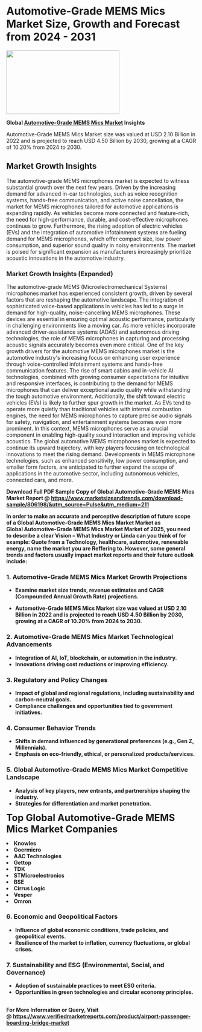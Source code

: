 <H1>Automotive-Grade MEMS Mics Market Size, Growth and Forecast from 2024 - 2031</H1><img class="aligncenter size-medium wp-image-584254" src="https://thirdeyenews.in/wp-content/uploads/2024/09/Global-Market-Research-300x168.jpeg" alt="" width="300" height="168" /><p><strong>Global&nbsp;<a href="https://www.marketsizeandtrends.com/download-sample/806198/&amp;utm_source=Pulse&amp;utm_medium=211">Automotive-Grade MEMS Mics Market</a> Insights</strong></p><p>Automotive-Grade MEMS Mics Market size was valued at USD 2.10 Billion in 2022 and is projected to reach USD 4.50 Billion by 2030, growing at a CAGR of 10.20% from 2024 to 2030.</p><p><h2>Market Growth Insights</h2> The automotive-grade MEMS microphones market is expected to witness substantial growth over the next few years. Driven by the increasing demand for advanced in-car technologies, such as voice recognition systems, hands-free communication, and active noise cancellation, the market for MEMS microphones tailored for automotive applications is expanding rapidly. As vehicles become more connected and feature-rich, the need for high-performance, durable, and cost-effective microphones continues to grow. Furthermore, the rising adoption of electric vehicles (EVs) and the integration of automotive infotainment systems are fueling demand for MEMS microphones, which offer compact size, low power consumption, and superior sound quality in noisy environments. The market is poised for significant expansion as manufacturers increasingly prioritize acoustic innovations in the automotive industry. <p><strong></strong></p> <h3>Market Growth Insights (Expanded)</h3> The automotive-grade MEMS (Microelectromechanical Systems) microphones market has experienced consistent growth, driven by several factors that are reshaping the automotive landscape. The integration of sophisticated voice-based applications in vehicles has led to a surge in demand for high-quality, noise-cancelling MEMS microphones. These devices are essential in ensuring optimal acoustic performance, particularly in challenging environments like a moving car. As more vehicles incorporate advanced driver-assistance systems (ADAS) and autonomous driving technologies, the role of MEMS microphones in capturing and processing acoustic signals accurately becomes even more critical. One of the key growth drivers for the automotive MEMS microphones market is the automotive industry's increasing focus on enhancing user experience through voice-controlled infotainment systems and hands-free communication features. The rise of smart cabins and in-vehicle AI technologies, combined with growing consumer expectations for intuitive and responsive interfaces, is contributing to the demand for MEMS microphones that can deliver exceptional audio quality while withstanding the tough automotive environment. Additionally, the shift toward electric vehicles (EVs) is likely to further spur growth in the market. As EVs tend to operate more quietly than traditional vehicles with internal combustion engines, the need for MEMS microphones to capture precise audio signals for safety, navigation, and entertainment systems becomes even more prominent. In this context, MEMS microphones serve as a crucial component in enabling high-quality sound interaction and improving vehicle acoustics. The global automotive MEMS microphones market is expected to continue its upward trajectory, with key players focusing on technological innovations to meet the rising demand. Developments in MEMS microphone technologies, such as enhanced sensitivity, low power consumption, and smaller form factors, are anticipated to further expand the scope of applications in the automotive sector, including autonomous vehicles, connected cars, and more. <p><strong></p><p><span class=""><strong>Download Full PDF Sample Copy of Global Automotive-Grade MEMS Mics Market Report</strong> @ <a href="https://www.marketsizeandtrends.com/download-sample/806198/&amp;utm_source=Pulse&amp;utm_medium=211" target="_blank">https://www.marketsizeandtrends.com/download-sample/806198/&amp;utm_source=Pulse&amp;utm_medium=211</a></span></p><p>In order to make an accurate and perceptive description of future scope of a Global&nbsp;Automotive-Grade MEMS Mics Market Market as Global&nbsp;Automotive-Grade MEMS Mics Market Market of 2025, you need to describe a clear Vision &ndash; What Industry or Linda can you think of for example: Quote from a Technology, healthcare, automotive, renewable energy, name the market you are Reffering to. However, some general trends and factors usually impact market reports and their future outlook include:</p><h3>1.&nbsp;<strong>Automotive-Grade MEMS Mics Market Growth Projections</strong></h3><ul><li>Examine market size trends, revenue estimates and CAGR (Compounded Annual Growth Rate) projections.</li><li><p>Automotive-Grade MEMS Mics Market size was valued at USD 2.10 Billion in 2022 and is projected to reach USD 4.50 Billion by 2030, growing at a CAGR of 10.20% from 2024 to 2030.</p></li></ul><h3>2.&nbsp;<strong>Automotive-Grade MEMS Mics Market Technological Advancements</strong></h3><ul><li>Integration of AI, IoT, blockchain, or automation in the industry.</li><li>Innovations driving cost reductions or improving efficiency.</li></ul><h3>3.&nbsp;<strong>Regulatory and Policy Changes</strong></h3><ul><li>Impact of global and regional regulations, including sustainability and carbon-neutral goals.</li><li>Compliance challenges and opportunities tied to government initiatives.</li></ul><h3>4.&nbsp;<strong>Consumer Behavior Trends</strong></h3><ul><li>Shifts in demand influenced by generational preferences (e.g., Gen Z, Millennials).</li><li>Emphasis on eco-friendly, ethical, or personalized products/services.</li></ul><h3>5.&nbsp;<strong>Global Automotive-Grade MEMS Mics Market Competitive Landscape</strong></h3><ul><li>Analysis of key players, new entrants, and partnerships shaping the industry.</li><li>Strategies for differentiation and market penetration.</li></ul><p data-pm-slice="1 1 []"><span style="color: inherit; font-family: inherit; font-size: 25px;">Top Global Automotive-Grade MEMS Mics Market Companies</span></p><div class="" data-test-id=""><p><li>Knowles</li><li> Goermicro</li><li> AAC Technologies</li><li> Gettop</li><li> TDK</li><li> STMicroelectronics</li><li> BSE</li><li> Cirrus Logic</li><li> Vesper</li><li> Omron</li></p></div><h3>6.&nbsp;<strong>Economic and Geopolitical Factors</strong></h3><ul><li>Influence of global economic conditions, trade policies, and geopolitical events.</li><li>Resilience of the market to inflation, currency fluctuations, or global crises.</li></ul><h3>7.&nbsp;<strong>Sustainability and ESG (Environmental, Social, and Governance)</strong></h3><ul><li>Adoption of sustainable practices to meet ESG criteria.</li><li>Opportunities in green technologies and circular economy principles.</li></ul><h2><strong style="font-size: 14px;">For More Information or Query, Visit @&nbsp;</strong><a style="background-color: #ffffff; font-size: 14px;" href="https://www.marketsizeandtrends.com/report/automotive-grade-mems-mics-market/" target="_blank">https://www.verifiedmarketreports.com/product/airport-passenger-boarding-bridge-market</a></h2>
